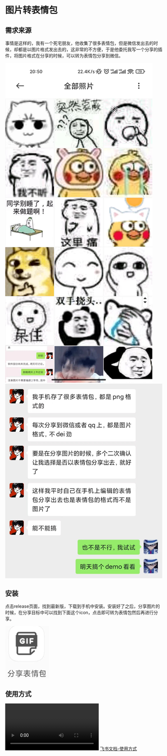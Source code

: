 # 图片转表情包
## 需求来源
事情是这样的，我有一个死宅朋友，他收集了很多表情包，但是微信发出去的时候，却都是以图片格式发出去的，这非常的不方便，于是他委托我写一个分享的插件，将图片格式在分享的时候，可以转为表情包分享到微信。

![](./resources/image1.png)
![](./resources/image2.png)

## 安装
点击release页面，找到最新版，下载到手机中安装。安装好了之后，分享图片的时候，在分享目标中可以找到下面这个icon，点击即可转为表情包然后再进行分享。

![](./resources/image3.png)

## 使用方式
![](./resources/video1.mp4)
[飞书文档-使用方式](https://p9woebxt2a.feishu.cn/docx/S1FedPEJZoB4qxxSURkczGuhnBg)



